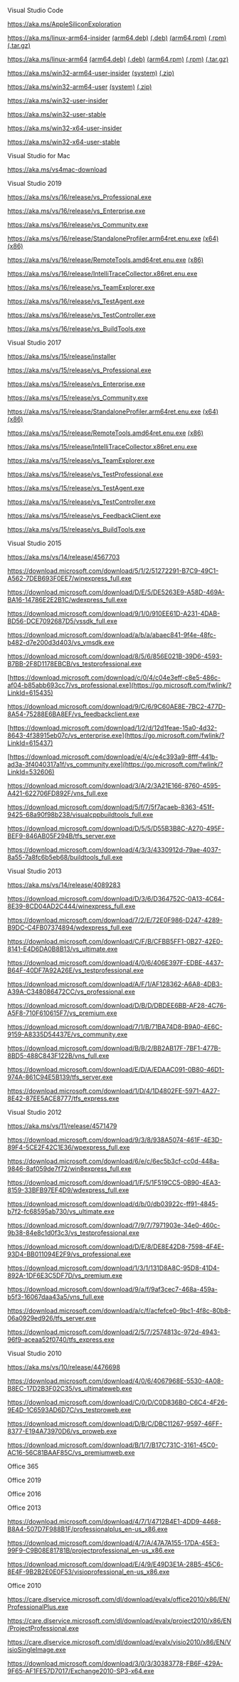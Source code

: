 <!-- PKI Repository - PKI Services
Certificate Root Authority
https://www.microsoft.com/pkiops/Docs/Repository.htm
https://aka.ms/CTLDownload
http://go.microsoft.com/fwlink/?linkid=747875&clcid=0x409?http://download.microsoft.com/download/2/4/8/248D8A62-FCCD-475C-85E7-6ED59520FC0F/MicrosoftRootCertificateAuthority2011.cer:http://www.microsoft.com/pki/certs/MicRooCerAut2011_2011_03_22.crt
A certificate chain could not be built to a trusted root authority
A certificate chain processed, but terminated in a root certificate which is not trusted by the trust provider
The remote certificate is invalid because of errors in the certificate chain: UntrustedRoot
https://support.microsoft.com/en-us/help/2813430/an-update-is-available-that-enables-administrators-to-update-trusted-a
-->
Visual Studio Code

https://aka.ms/AppleSiliconExploration

https://aka.ms/linux-arm64-insider [(arm64.deb)](https://aka.ms/linux-arm64-deb-insider) [(.deb)](https://aka.ms/linux-armhf-deb-insider) [(arm64.rpm)](https://aka.ms/linux-arm64-rpm-insider) [(.rpm)](https://aka.ms/linux-armhf-rpm-insider) [(.tar.gz)](https://aka.ms/linux-armhf-insider)

https://aka.ms/linux-arm64 [(arm64.deb)](https://aka.ms/linux-arm64-deb) [(.deb)](https://aka.ms/linux-armhf-deb)  [(arm64.rpm)](https://aka.ms/linux-arm64-rpm) [(.rpm)](https://aka.ms/linux-armhf-rpm) [(.tar.gz)](https://aka.ms/linux-armhf)

https://aka.ms/win32-arm64-user-insider [(system)](https://aka.ms/win32-arm64-setup-insider) [(.zip)](https://aka.ms/win32-arm64-archive-insider)

https://aka.ms/win32-arm64-user [(system)](https://aka.ms/win32-arm64-setup) [(.zip)](https://aka.ms/win32-arm64-archive)

https://aka.ms/win32-user-insider

https://aka.ms/win32-user-stable
[](https://go.microsoft.com//fwlink/?Linkid=623230)
[](https://go.microsoft.com//fwlink/?Linkid=623231)

https://aka.ms/win32-x64-user-insider

https://aka.ms/win32-x64-user-stable
[](https://go.microsoft.com//fwlink/?Linkid=850641)
[](https://go.microsoft.com//fwlink/?Linkid=852157)

Visual Studio for Mac

https://aka.ms/vs4mac-download

Visual Studio 2019

https://aka.ms/vs/16/release/vs_Professional.exe

https://aka.ms/vs/16/release/vs_Enterprise.exe

https://aka.ms/vs/16/release/vs_Community.exe

https://aka.ms/vs/16/release/StandaloneProfiler.arm64ret.enu.exe [(x64)](https://aka.ms/vs/16/release/StandaloneProfiler.amd64ret.enu.exe) [(x86)](https://aka.ms/vs/16/release/StandaloneProfiler.x86ret.enu.exe)

https://aka.ms/vs/16/release/RemoteTools.amd64ret.enu.exe [(x86)](https://aka.ms/vs/16/release/RemoteTools.x86ret.enu.exe)

https://aka.ms/vs/16/release/IntelliTraceCollector.x86ret.enu.exe

https://aka.ms/vs/16/release/vs_TeamExplorer.exe
[](https://download.visualstudio.microsoft.com/download/pr/44fbb1ed-c06e-41c9-bc39-3d7f2083d61b/300a2e9b04de7903cac368df0157bbc805983bb7d0135ad06eab4cf1c247193e/vs_TeamExplorer.exe)

https://aka.ms/vs/16/release/vs_TestAgent.exe
[](https://download.visualstudio.microsoft.com/download/pr/44fbb1ed-c06e-41c9-bc39-3d7f2083d61b/2f1f8d42e1267ba51e73be4f52bcc7009503275e4ff6cf29c6f6b16dbd49ad52/vs_TestAgent.exe)

https://aka.ms/vs/16/release/vs_TestController.exe

https://aka.ms/vs/16/release/vs_BuildTools.exe

Visual Studio 2017

https://aka.ms/vs/15/release/installer

https://aka.ms/vs/15/release/vs_Professional.exe

https://aka.ms/vs/15/release/vs_Enterprise.exe

https://aka.ms/vs/15/release/vs_Community.exe

https://aka.ms/vs/15/release/StandaloneProfiler.arm64ret.enu.exe [(x64)](https://aka.ms/vs/15/release/StandaloneProfiler.amd64ret.enu.exe) [(x86)](https://aka.ms/vs/15/release/StandaloneProfiler.x86ret.enu.exe)

https://aka.ms/vs/15/release/RemoteTools.amd64ret.enu.exe [(x86)](https://aka.ms/vs/15/release/RemoteTools.x86ret.enu.exe)

https://aka.ms/vs/15/release/IntelliTraceCollector.x86ret.enu.exe

https://aka.ms/vs/15/release/vs_TeamExplorer.exe
[](https://download.visualstudio.microsoft.com/download/pr/5f6dfbf7-a8f7-4f36-9b9e-928867c28c08/41941a2c5160a05ce23e8cd405206eea5c66d704a39479f84cf29dc7300374e8/vs_TeamExplorer.exe)

https://aka.ms/vs/15/release/vs_TestProfessional.exe
[](https://download.visualstudio.microsoft.com/download/pr/5f6dfbf7-a8f7-4f36-9b9e-928867c28c08/57643ea3ec44292fd259f0ad8b29334d0e16f08a9ab8e4c63b3033257ed9e591/vs_TestProfessional.exe)

https://aka.ms/vs/15/release/vs_TestAgent.exe
[](https://download.visualstudio.microsoft.com/download/pr/5f6dfbf7-a8f7-4f36-9b9e-928867c28c08/af5b4d3693976b8d80dfd70776b0e70e00e09252574382b078ddd649fab1f18e/vs_TestAgent.exe)

https://aka.ms/vs/15/release/vs_TestController.exe

https://aka.ms/vs/15/release/vs_FeedbackClient.exe
[](https://download.visualstudio.microsoft.com/download/pr/5f6dfbf7-a8f7-4f36-9b9e-928867c28c08/ef55b1f97dc722ec0bc74fab179669a1af2c9a35a3af05dcdbdd34cc631e9cd3/vs_FeedbackClient.exe)

https://aka.ms/vs/15/release/vs_BuildTools.exe

Visual Studio 2015

https://aka.ms/vs/14/release/4567703

https://download.microsoft.com/download/5/1/2/51272291-B7C9-49C1-A562-7DEB693F0EE7/winexpress_full.exe

https://download.microsoft.com/download/D/E/5/DE5263E9-A58D-469A-BA16-14786E2E2B1C/wdexpress_full.exe

https://download.microsoft.com/download/9/1/0/910EE61D-A231-4DAB-BD56-DCE7092687D5/vssdk_full.exe

https://download.microsoft.com/download/a/b/a/abaec841-9f4e-48fc-b482-d7e200d3d403/vs_vmsdk.exe

[](https://download.microsoft.com/download/6/2/6/626E579E-C602-4C50-8CDC-8A0D9E2A658B/testprofessional_ENU.exe)
https://download.microsoft.com/download/8/5/6/856E021B-39D6-4593-B7BB-2F8D1178EBCB/vs_testprofessional.exe

[https://download.microsoft.com/download/c/0/4/c04e3eff-c8e5-486c-af04-b85abb693cc7/vs_professional.exe](https://go.microsoft.com/fwlink/?LinkId=615435)

https://download.microsoft.com/download/9/C/6/9C60AE8E-7BC2-477D-8A54-75288E6BA8EF/vs_feedbackclient.exe

[https://download.microsoft.com/download/1/2/d/12d1feae-15a0-4d32-8643-4f38915eb07c/vs_enterprise.exe](https://go.microsoft.com/fwlink/?LinkId=615437)

[https://download.microsoft.com/download/e/4/c/e4c393a9-8fff-441b-ad3a-3f4040317a1f/vs_community.exe](https://go.microsoft.com/fwlink/?LinkId=532606)

https://download.microsoft.com/download/3/A/2/3A21E166-8760-4595-A421-622706FD892F/vns_full.exe

https://download.microsoft.com/download/5/f/7/5f7acaeb-8363-451f-9425-68a90f98b238/visualcppbuildtools_full.exe

https://download.microsoft.com/download/D/5/5/D55B3B8C-A270-495F-BEF9-846AB05F294B/tfs_server.exe

https://download.microsoft.com/download/4/3/3/4330912d-79ae-4037-8a55-7a8fc6b5eb68/buildtools_full.exe
[](https://download.microsoft.com/download/E/E/D/EEDF18A8-4AED-4CE0-BEBE-70A83094FC5A/buildtools_full.exe)

Visual Studio 2013

https://aka.ms/vs/14/release/4089283

https://download.microsoft.com/download/D/3/6/D364752C-0A13-4C64-8E39-8CD04AD2C444/winexpress_full.exe

https://download.microsoft.com/download/7/2/E/72E0F986-D247-4289-B9DC-C4FB07374894/wdexpress_full.exe

https://download.microsoft.com/download/C/F/B/CFBB5FF1-0B27-42E0-8141-E4D6DA0B8B13/vs_ultimate.exe

https://download.microsoft.com/download/4/0/6/406E397F-EDBE-4437-B64F-40DF7A92A26E/vs_testprofessional.exe

https://download.microsoft.com/download/A/F/1/AF128362-A6A8-4DB3-A39A-C348086472CC/vs_professional.exe

https://download.microsoft.com/download/D/B/D/DBDEE6BB-AF28-4C76-A5F8-710F610615F7/vs_premium.exe

https://download.microsoft.com/download/7/1/B/71BA74D8-B9A0-4E6C-9159-A8335D54437E/vs_community.exe

https://download.microsoft.com/download/B/B/2/BB2AB17F-7BF1-477B-8BD5-488C843F122B/vns_full.exe

https://download.microsoft.com/download/E/D/A/EDAAC091-0B80-46D1-974A-861C94E5B139/tfs_server.exe

https://download.microsoft.com/download/1/D/4/1D4802FE-5971-4A27-8E42-87EE5ACE8777/tfs_express.exe

Visual Studio 2012

https://aka.ms/vs/11/release/4571479

https://download.microsoft.com/download/9/3/8/938A5074-461F-4E3D-89F4-5CE2F42C1E36/wpexpress_full.exe

https://download.microsoft.com/download/6/e/c/6ec5b3cf-cc0d-448a-9846-8af059de7f72/win8express_full.exe

https://download.microsoft.com/download/1/F/5/1F519CC5-0B90-4EA3-8159-33BFB97EF4D9/wdexpress_full.exe

https://download.microsoft.com/download/d/b/0/db03922c-ff91-4845-b7f2-fc68595ab730/vs_ultimate.exe

https://download.microsoft.com/download/7/9/7/7971903e-34e0-460c-9b38-84e8c1d0f3c3/vs_testprofessional.exe

https://download.microsoft.com/download/D/E/8/DE8E42D8-7598-4F4E-93D4-BB011094E2F9/vs_professional.exe

https://download.microsoft.com/download/1/3/1/131D8A8C-95D8-41D4-892A-1DF6E3C5DF7D/vs_premium.exe

https://download.microsoft.com/download/9/a/f/9af3cec7-468a-459a-b5f3-16067daa43a5/vns_full.exe

https://download.microsoft.com/download/a/c/f/acfefce0-9bc1-4f8c-80b8-06a0929ed926/tfs_server.exe

https://download.microsoft.com/download/2/5/7/2574813c-972d-4943-96f9-aceaa52f0740/tfs_express.exe

Visual Studio 2010

https://aka.ms/vs/10/release/4476698

https://download.microsoft.com/download/4/0/6/4067968E-5530-4A08-B8EC-17D2B3F02C35/vs_ultimateweb.exe

[](https://download.microsoft.com/download/A/B/F/ABF1F686-F442-49DD-8EC7-AC0991845CC3/VS2010UltimTrial_4PartsTotal.part1.exe)
[](https://download.microsoft.com/download/A/B/F/ABF1F686-F442-49DD-8EC7-AC0991845CC3/VS2010UltimTrial_4PartsTotal.part2.rar)
[](https://download.microsoft.com/download/A/B/F/ABF1F686-F442-49DD-8EC7-AC0991845CC3/VS2010UltimTrial_4PartsTotal.part3.rar)
[](https://download.microsoft.com/download/A/B/F/ABF1F686-F442-49DD-8EC7-AC0991845CC3/VS2010UltimTrial_4PartsTotal.part4.rar)

https://download.microsoft.com/download/C/0/D/C0D836B0-C6C4-4F26-9E4D-1C6593AD6D7C/vs_testproweb.exe

[](https://download.microsoft.com/download/D/F/A/DFAAA807-8418-4270-A015-D2D5EF7B35C4/VS2010TFS_3PartsTotal.part1.exe)
[](https://download.microsoft.com/download/D/F/A/DFAAA807-8418-4270-A015-D2D5EF7B35C4/VS2010TFS_3PartsTotal.part2.rar)
[](https://download.microsoft.com/download/D/F/A/DFAAA807-8418-4270-A015-D2D5EF7B35C4/VS2010TFS_3PartsTotal.part3.rar)

https://download.microsoft.com/download/D/B/C/DBC11267-9597-46FF-8377-E194A73970D6/vs_proweb.exe

[](https://download.microsoft.com/download/3/6/7/367F1CD8-2086-401E-9222-7E9AD6D1E58A/VS2010ProTrial_4PartsTotal.part1.exe)
[](https://download.microsoft.com/download/3/6/7/367F1CD8-2086-401E-9222-7E9AD6D1E58A/VS2010ProTrial_4PartsTotal.part2.rar)
[](https://download.microsoft.com/download/3/6/7/367F1CD8-2086-401E-9222-7E9AD6D1E58A/VS2010ProTrial_4PartsTotal.part3.rar)
[](https://download.microsoft.com/download/3/6/7/367F1CD8-2086-401E-9222-7E9AD6D1E58A/VS2010ProTrial_4PartsTotal.part4.rar)

https://download.microsoft.com/download/B/1/7/B17C731C-3161-45C0-AC16-56C81BAAF85C/vs_premiumweb.exe

[](https://download.microsoft.com/download/5/B/1/5B124B97-99FC-4816-BB84-01C33FD24D95/VS2010PremTrial_4PartsTotal.part1.exe)
[](https://download.microsoft.com/download/5/B/1/5B124B97-99FC-4816-BB84-01C33FD24D95/VS2010PremTrial_4PartsTotal.part2.rar)
[](https://download.microsoft.com/download/5/B/1/5B124B97-99FC-4816-BB84-01C33FD24D95/VS2010PremTrial_4PartsTotal.part3.rar)
[](https://download.microsoft.com/download/5/B/1/5B124B97-99FC-4816-BB84-01C33FD24D95/VS2010PremTrial_4PartsTotal.part4.rar)

Office 365

Office 2019

Office 2016

Office 2013

https://download.microsoft.com/download/4/7/1/4712B4E1-4DD9-4468-B8A4-507D7F988B1F/professionalplus_en-us_x86.exe

https://download.microsoft.com/download/4/7/A/47A7A155-17DA-45E3-99F9-C9B08E81781B/projectprofessional_en-us_x86.exe

https://download.microsoft.com/download/E/4/9/E49D3E1A-28B5-45C6-8E4F-9B2B2E0E0F53/visioprofessional_en-us_x86.exe
[](https://download.microsoft.com/download/2/3/4/234521FC-0DB3-494B-A78D-AF81193FA59B/Exchange-x64.exe)
[](https://download.microsoft.com/download/E/7/F/E7F39294-9523-4C48-92E9-48F7CA04CFAB/WebAppsServer_en-us_x64.img)
[](https://download.microsoft.com/download/B/E/9/BE9E63FA-40EA-44C1-9389-C0C58F47A279/SharePointServer_en-us.img)
[](https://download.microsoft.com/download/F/5/3/F53FED95-9B8A-4E19-A294-CA5996755421/LS-E-enUS-8132.0.iso)

Office 2010

https://care.dlservice.microsoft.com/dl/download/evalx/office2010/x86/EN/ProfessionalPlus.exe

https://care.dlservice.microsoft.com/dl/download/evalx/project2010/x86/EN/ProjectProfessional.exe

https://care.dlservice.microsoft.com/dl/download/evalx/visio2010/x86/EN/VisioSingleImage.exe

https://download.microsoft.com/download/3/0/3/30383778-FB6F-429A-9F65-AF1FE57D7017/Exchange2010-SP3-x64.exe
[](https://download.microsoft.com/download/office2010/2/4/7/247A463C-AF98-4778-B5A3-934CB8D198D1/ProfessionalPlus.exe)
[](https://download.microsoft.com/download/office2010/7/B/A/7BA627BB-E4FA-42A3-89DF-66C1B5382334/ProfessionalPlus.exe)
[](https://download.microsoft.com/download/project2010/E/2/E/E2E817FD-5999-40F8-8A1B-F5BF385E5C8D/ProjectProfessional.exe)
[](https://download.microsoft.com/download/project2010/E/2/D/E2DBC896-3086-4249-9973-A18FD823BBEE/ProjectProfessional.exe)
[](https://download.microsoft.com/download/visio2010/E/4/B/E4BE6DBC-B3E8-44D2-98EA-431A2C487AA3/VisioSingleImage.exe)
[](https://download.microsoft.com/download/visio2010/F/B/1/FB14EBC2-A06F-439D-B926-84A3B8735FD8/VisioSingleImage.exe)
[](https://download.microsoft.com/download/C/2/6/C2639937-F21B-44C7-BE83-D8A16E4FD84D/BCMv4-Beta-BCMSetup-x86-en-US.exe)
[](https://download.microsoft.com/download/B/B/3/BB3816A3-6479-4556-B7F6-4E49879307D8/BCMv4-Beta-BCMSetup-x64-en-US.exe)
[](https://download.microsoft.com/download/D/D/B/DDB6DAF8-25BE-48D1-8A51-6EFC193CEF29/webapps/14.0.4536.1000_WcServer_none_ship_x64_en-us_exe/WcServer_en-us.exe)
